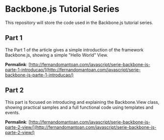 # Backbone.js Tutorial Series

This repository will store the code used in the Backbone.js tutorial series.

## Part 1

The Part 1 of the article gives a simple introduction of the framework Backbone.js, showing a simple "Hello World" View.

**Permalink**:  [http://fernandomantoan.com/javascript/serie-backbone-js-parte-1-introducao/](http://fernandomantoan.com/javascript/serie-backbone-js-parte-1-introducao/)

## Part 2

This part is focused on introducing and explaining the Backbone.View class, showing practical samples and a full functional code using templates and events.

**Permalink**:  [http://fernandomantoan.com/javascript/serie-backbone-js-parte-2-view/](http://fernandomantoan.com/javascript/serie-backbone-js-parte-2-view/)